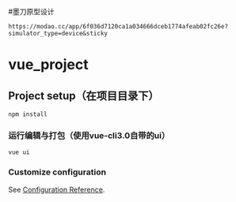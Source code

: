 #墨刀原型设计
```
https://modao.cc/app/6f036d7120ca1a034666dceb1774afeab02fc26e?simulator_type=device&sticky
```


# vue_project

## Project setup（在项目目录下）
```
npm install
```

### 运行编辑与打包（使用vue-cli3.0自带的ui）
```
vue ui
```


### Customize configuration
See [Configuration Reference](https://cli.vuejs.org/config/).
